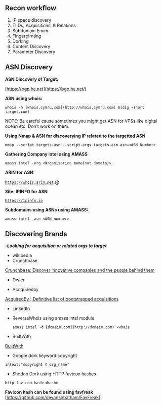 ## Recon workflow

1. IP space discovery
2. TLDs, Acquisitions, & Relations
3. Subdomain Enum
4. Fingerpirnting
5. Dorking
6. Content Discovery
7. Parameter Discovery

## ASN Discovery

**ASN Discovery of Target:** 

[https://bgp.he.net](https://bgp.he.net/) 

**ASN using whois:** 

`whois -h [whois.cymru.com](http://whois.cymru.com) $(dig +short target.com)` 

NOTE: Be careful cause sometimes you might get ASN for VPSs like digital ocean etc. Don't work on them.

**Using Nmap & ASN for discoverying IP related to the targetted ASN**

`nmap --script targets-asn --script-args targets-asn.asn=<ASN Number>`

**Gathering Company intel using AMASS**

`amass intel -org <Organisation name(not domain)>`

**ARIN for ASN:**

[`https://whois.arin.net`](https://whois.arin.net/) @

**Site: IPINFO for ASN**

[`https://ipinfo.io`](https://ipinfo.io/)

**Subdomains using ASNs using AMASS:**

`amass intel -asn <ASN_number>`

## Discovering Brands

-***Looking for acquisition or related orgs to target***

- wikipedia
- Crunchbase

[Crunchbase: Discover innovative companies and the people behind them](https://www.crunchbase.com)

- Owler

[](http://owler.com/)

- Accquiredby

[AcquiredBy | Definitive list of bootstrapped acquisitions](https://acquiredby.co/)

- LinkedIn
- ReverseWhois using amass intel module

    `amass intel -d [domain.com](http://domain.com) -whois`

- BuiltWith

[BuiltWith](https://builtwith.com/)

- Google dork keyword:copyright

`intext:"copyright ©️ org_name"`

- Shodan Dork using HTTP favicon hashes

`http.favicon.hash:<hash>`

**Favicon hash can be found using favfreak**
[https://github.com/devanshbatham/FavFreak]
